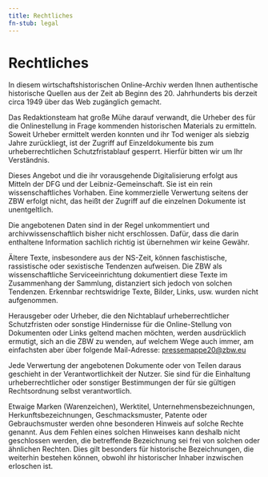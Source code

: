 ```yaml
---
title: Rechtliches
fn-stub: legal
---
```


# Rechtliches

In diesem wirtschaftshistorischen Online-Archiv werden Ihnen authentische
historische Quellen aus der Zeit ab Beginn des 20. Jahrhunderts bis derzeit
circa 1949 über das Web zugänglich gemacht.

Das Redaktionsteam hat große Mühe darauf verwandt, die Urheber des für die
Onlinestellung in Frage kommenden historischen Materials zu ermitteln. Soweit
Urheber ermittelt werden konnten und ihr Tod weniger als siebzig Jahre
zurückliegt, ist der Zugriff auf Einzeldokumente bis zum urheberrechtlichen
Schutzfristablauf gesperrt. Hierfür bitten wir um Ihr Verständnis.

Dieses Angebot und die ihr vorausgehende Digitalisierung erfolgt aus Mitteln
der DFG und der Leibniz-Gemeinschaft. Sie ist ein rein wissenschaftliches
Vorhaben. Eine kommerzielle Verwertung seitens der ZBW erfolgt nicht, das heißt
der Zugriff auf die einzelnen Dokumente ist unentgeltlich.

Die angebotenen Daten sind in der Regel unkommentiert und
archivwissenschaftlich bisher nicht erschlossen. Dafür, dass die darin
enthaltene Information sachlich richtig ist übernehmen wir keine Gewähr. 

Ältere Texte, insbesondere aus der NS-Zeit, können faschistische, rassistische
oder sexistische Tendenzen aufweisen. Die ZBW als wissenschaftliche
Serviceeinrichtung dokumentiert diese Texte im Zusammenhang der Sammlung,
distanziert sich jedoch von solchen Tendenzen. Erkennbar rechtswidrige Texte,
Bilder, Links, usw. wurden nicht aufgenommen.

Herausgeber oder Urheber, die den Nichtablauf urheberrechtlicher Schutzfristen
oder sonstige Hindernisse für die Online-Stellung von Dokumenten oder Links
geltend machen möchten, werden ausdrücklich ermutigt, sich an die ZBW zu
wenden, auf welchem Wege auch immer, am einfachsten aber über folgende
Mail-Adresse: <a
href='ma&#105;lto&#58;p%7&#50;ess%65&#109;app&#101;2&#48;&#64;&#122;%6&#50;w&#46;%&#54;5u?subject=Rechtliches:'>pr&#101;&#115;s&#101;&#109;&#97;ppe2&#48;&#64;zbw&#46;e&#117;</a>

Jede Verwertung der angebotenen Dokumente oder von Teilen daraus geschieht in
der Verantwortlichkeit der Nutzer. Sie sind für die Einhaltung
urheberrechtlicher oder sonstiger Bestimmungen der für sie gültigen
Rechtsordnung selbst verantwortlich.

Etwaige Marken (Warenzeichen), Werktitel, Unternehmensbezeichnungen,
Herkunftsbezeichnungen, Geschmacksmuster, Patente oder Gebrauchsmuster werden
ohne besonderen Hinweis auf solche Rechte genannt. Aus dem Fehlen eines solchen
Hinweises kann deshalb nicht geschlossen werden, die betreffende Bezeichnung
sei frei von solchen oder ähnlichen Rechten. Dies gilt besonders für
historische Bezeichnungen, die weiterhin bestehen können, obwohl ihr
historischer Inhaber inzwischen erloschen ist.


